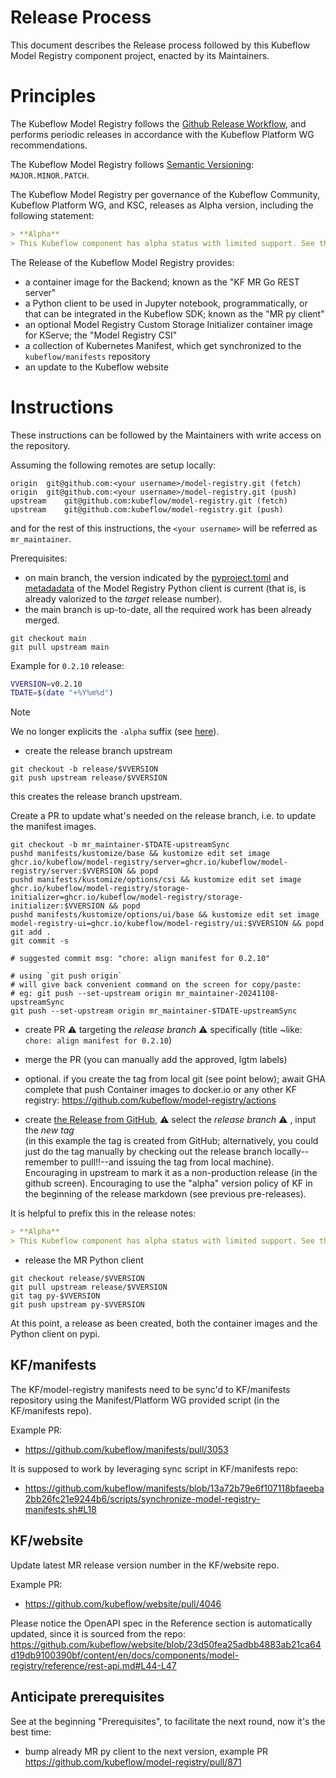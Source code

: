 # Release Process

This document describes the Release process followed by this Kubeflow Model Registry component project, enacted by its Maintainers.

# Principles

The Kubeflow Model Registry follows the [Github Release Workflow](https://github.com/kubeflow/model-registry/releases), and performs periodic releases in accordance with the Kubeflow Platform WG recommendations.

The Kubeflow Model Registry follows [Semantic Versioning](https://semver.org/): `MAJOR.MINOR.PATCH`.

The Kubeflow Model Registry per governance of the Kubeflow Community, Kubeflow Platform WG, and KSC, releases as Alpha version, including the following statement:

```md
> **Alpha**
> This Kubeflow component has alpha status with limited support. See the [Kubeflow versioning policies](https://www.kubeflow.org/docs/started/support/#application-status). The Kubeflow team is interested in your [feedback](https://github.com/kubeflow/model-registry/issues/new/choose) about the usability of the feature.
```

The Release of the Kubeflow Model Registry provides:
- a container image for the Backend; known as the "KF MR Go REST server"
- a Python client to be used in Jupyter notebook, programmatically, or that can be integrated in the Kubeflow SDK; known as the "MR py client"
- an optional Model Registry Custom Storage Initializer container image for KServe; the "Model Registry CSI"
- a collection of Kubernetes Manifest, which get synchronized to the `kubeflow/manifests` repository
- an update to the Kubeflow website

# Instructions

These instructions can be followed by the Maintainers with write access on the repository.

Assuming the following remotes are setup locally:

```
origin	git@github.com:<your username>/model-registry.git (fetch)
origin	git@github.com:<your username>/model-registry.git (push)
upstream	git@github.com:kubeflow/model-registry.git (fetch)
upstream	git@github.com:kubeflow/model-registry.git (push)
```

and for the rest of this instructions, the `<your username>` will be referred as `mr_maintainer`.

Prerequisites:
- on main branch, the version indicated by the [pyproject.toml](https://github.com/kubeflow/model-registry/blob/d2312907025adbe83d3faafbecf1474824d055ed/clients/python/pyproject.toml#L3) and [metadadata](https://github.com/kubeflow/model-registry/blob/d2312907025adbe83d3faafbecf1474824d055ed/clients/python/src/model_registry/__init__.py#L3) of the Model Registry Python client is current (that is, is already valorized to the _target_ release number).
- the main branch is up-to-date, all the required work has been already merged.

```
git checkout main
git pull upstream main
```

Example for `0.2.10` release:

```sh
VVERSION=v0.2.10
TDATE=$(date "+%Y%m%d")
```

> [!NOTE]
> We no longer explicits the `-alpha` suffix (see [here](https://github.com/kubeflow/model-registry/issues/435#issuecomment-2384745910)).

- create the release branch upstream

```
git checkout -b release/$VVERSION
git push upstream release/$VVERSION
```

this creates the release branch upstream.

Create a PR to update what's needed on the release branch, i.e. to update the manifest images.

```
git checkout -b mr_maintainer-$TDATE-upstreamSync
pushd manifests/kustomize/base && kustomize edit set image ghcr.io/kubeflow/model-registry/server=ghcr.io/kubeflow/model-registry/server:$VVERSION && popd
pushd manifests/kustomize/options/csi && kustomize edit set image ghcr.io/kubeflow/model-registry/storage-initializer=ghcr.io/kubeflow/model-registry/storage-initializer:$VVERSION && popd
pushd manifests/kustomize/options/ui/base && kustomize edit set image model-registry-ui=ghcr.io/kubeflow/model-registry/ui:$VVERSION && popd
git add .
git commit -s

# suggested commit msg: "chore: align manifest for 0.2.10"

# using `git push origin`
# will give back convenient command on the screen for copy/paste:
# eg: git push --set-upstream origin mr_maintainer-20241108-upstreamSync
git push --set-upstream origin mr_maintainer-$TDATE-upstreamSync
```

- create PR ⚠️ targeting the _release branch_ ⚠️ specifically (title ~like: `chore: align manifest for 0.2.10`)
- merge the PR (you can manually add the approved, lgtm labels)

- optional. if you create the tag from local git (see point below); await GHA complete that push Container images to docker.io or any other KF registry: https://github.com/kubeflow/model-registry/actions
- create [the Release from GitHub](https://github.com/kubeflow/model-registry/releases/new), ⚠️ select the _release branch_ ⚠️ , input the _new tag_<br/>(in this example the tag is created from GitHub; alternatively, you could just do the tag manually by checking out the release branch locally--remember to pull!!--and issuing the tag from local machine).
Encouraging in upstream to mark it as a non-production release (in the github screen).
Encouraging to use the "alpha" version policy of KF in the beginning of the release markdown (see previous pre-releases).

It is helpful to prefix this in the release notes:

```md
> **Alpha**
> This Kubeflow component has alpha status with limited support. See the [Kubeflow versioning policies](https://www.kubeflow.org/docs/started/support/#application-status). The Kubeflow team is interested in your [feedback](https://github.com/kubeflow/model-registry/issues/new/choose) about the usability of the feature.
```

- release the MR Python client

```
git checkout release/$VVERSION
git pull upstream release/$VVERSION
git tag py-$VVERSION
git push upstream py-$VVERSION
```

At this point, a release as been created, both the container images and the Python client on pypi.

## KF/manifests

The KF/model-registry manifests need to be sync'd to KF/manifests repository using the Manifest/Platform WG provided script (in the KF/manifests repo).

Example PR:
- https://github.com/kubeflow/manifests/pull/3053

It is supposed to work by leveraging sync script in KF/manifests repo:
- https://github.com/kubeflow/manifests/blob/13a72b79e6f107118bfaeeba2bb26fc21e9244b6/scripts/synchronize-model-registry-manifests.sh#L18

## KF/website

Update latest MR release version number in the KF/website repo.

Example PR:
- https://github.com/kubeflow/website/pull/4046

Please notice the OpenAPI spec in the Reference section is automatically updated, since it is sourced from the repo: https://github.com/kubeflow/website/blob/23d50fea25adbb4883ab21ca64d19db9100390bf/content/en/docs/components/model-registry/reference/rest-api.md#L44-L47

## Anticipate prerequisites

See at the beginning "Prerequisites", to facilitate the next round, now it's the best time:
- bump already MR py client to the next version, example PR
https://github.com/kubeflow/model-registry/pull/871

